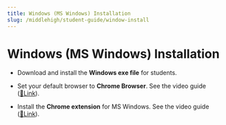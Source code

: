 ```yaml
---
title: Windows (MS Windows) Installation
slug: /middlehigh/student-guide/window-install
---
```


# Windows (MS Windows) Installation

- Download and install the **Windows exe file** for students.

- Set your default browser to **Chrome Browser**. See the video guide ([🔗Link](https://www.google.com/intl/ko_kr/chrome)).

- Install the **Chrome extension** for MS Windows. See the video guide ([🔗Link](hhttps://focuspang.com/_dn_.html#Google)).
